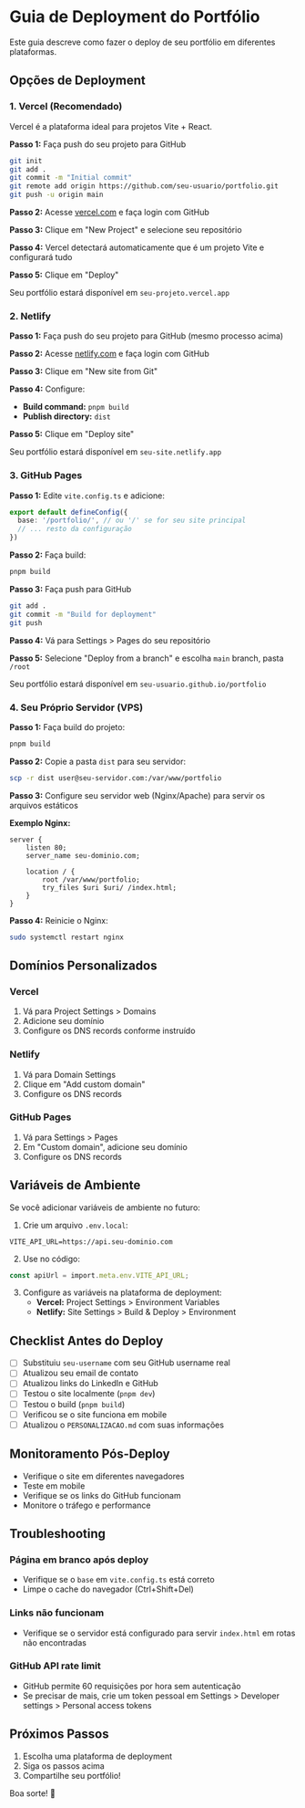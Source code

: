 # Guia de Deployment do Portfólio

Este guia descreve como fazer o deploy de seu portfólio em diferentes plataformas.

## Opções de Deployment

### 1. Vercel (Recomendado)

Vercel é a plataforma ideal para projetos Vite + React.

**Passo 1:** Faça push do seu projeto para GitHub
```bash
git init
git add .
git commit -m "Initial commit"
git remote add origin https://github.com/seu-usuario/portfolio.git
git push -u origin main
```

**Passo 2:** Acesse [vercel.com](https://vercel.com) e faça login com GitHub

**Passo 3:** Clique em "New Project" e selecione seu repositório

**Passo 4:** Vercel detectará automaticamente que é um projeto Vite e configurará tudo

**Passo 5:** Clique em "Deploy"

Seu portfólio estará disponível em `seu-projeto.vercel.app`

### 2. Netlify

**Passo 1:** Faça push do seu projeto para GitHub (mesmo processo acima)

**Passo 2:** Acesse [netlify.com](https://netlify.com) e faça login com GitHub

**Passo 3:** Clique em "New site from Git"

**Passo 4:** Configure:
- **Build command:** `pnpm build`
- **Publish directory:** `dist`

**Passo 5:** Clique em "Deploy site"

Seu portfólio estará disponível em `seu-site.netlify.app`

### 3. GitHub Pages

**Passo 1:** Edite `vite.config.ts` e adicione:
```typescript
export default defineConfig({
  base: '/portfolio/', // ou '/' se for seu site principal
  // ... resto da configuração
})
```

**Passo 2:** Faça build:
```bash
pnpm build
```

**Passo 3:** Faça push para GitHub
```bash
git add .
git commit -m "Build for deployment"
git push
```

**Passo 4:** Vá para Settings > Pages do seu repositório

**Passo 5:** Selecione "Deploy from a branch" e escolha `main` branch, pasta `/root`

Seu portfólio estará disponível em `seu-usuario.github.io/portfolio`

### 4. Seu Próprio Servidor (VPS)

**Passo 1:** Faça build do projeto:
```bash
pnpm build
```

**Passo 2:** Copie a pasta `dist` para seu servidor:
```bash
scp -r dist user@seu-servidor.com:/var/www/portfolio
```

**Passo 3:** Configure seu servidor web (Nginx/Apache) para servir os arquivos estáticos

**Exemplo Nginx:**
```nginx
server {
    listen 80;
    server_name seu-dominio.com;
    
    location / {
        root /var/www/portfolio;
        try_files $uri $uri/ /index.html;
    }
}
```

**Passo 4:** Reinicie o Nginx:
```bash
sudo systemctl restart nginx
```

## Domínios Personalizados

### Vercel
1. Vá para Project Settings > Domains
2. Adicione seu domínio
3. Configure os DNS records conforme instruído

### Netlify
1. Vá para Domain Settings
2. Clique em "Add custom domain"
3. Configure os DNS records

### GitHub Pages
1. Vá para Settings > Pages
2. Em "Custom domain", adicione seu domínio
3. Configure os DNS records

## Variáveis de Ambiente

Se você adicionar variáveis de ambiente no futuro:

1. Crie um arquivo `.env.local`:
```
VITE_API_URL=https://api.seu-dominio.com
```

2. Use no código:
```typescript
const apiUrl = import.meta.env.VITE_API_URL;
```

3. Configure as variáveis na plataforma de deployment:
   - **Vercel:** Project Settings > Environment Variables
   - **Netlify:** Site Settings > Build & Deploy > Environment

## Checklist Antes do Deploy

- [ ] Substituiu `seu-username` com seu GitHub username real
- [ ] Atualizou seu email de contato
- [ ] Atualizou links do LinkedIn e GitHub
- [ ] Testou o site localmente (`pnpm dev`)
- [ ] Testou o build (`pnpm build`)
- [ ] Verificou se o site funciona em mobile
- [ ] Atualizou o `PERSONALIZACAO.md` com suas informações

## Monitoramento Pós-Deploy

- Verifique o site em diferentes navegadores
- Teste em mobile
- Verifique se os links do GitHub funcionam
- Monitore o tráfego e performance

## Troubleshooting

### Página em branco após deploy
- Verifique se o `base` em `vite.config.ts` está correto
- Limpe o cache do navegador (Ctrl+Shift+Del)

### Links não funcionam
- Verifique se o servidor está configurado para servir `index.html` em rotas não encontradas

### GitHub API rate limit
- GitHub permite 60 requisições por hora sem autenticação
- Se precisar de mais, crie um token pessoal em Settings > Developer settings > Personal access tokens

## Próximos Passos

1. Escolha uma plataforma de deployment
2. Siga os passos acima
3. Compartilhe seu portfólio!

Boa sorte! 🚀
